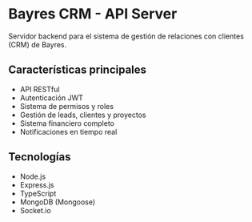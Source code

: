 # Bayres CRM - API Server

Servidor backend para el sistema de gestión de relaciones con clientes (CRM) de Bayres.

## Características principales

- API RESTful
- Autenticación JWT
- Sistema de permisos y roles
- Gestión de leads, clientes y proyectos
- Sistema financiero completo
- Notificaciones en tiempo real

## Tecnologías

- Node.js
- Express.js
- TypeScript
- MongoDB (Mongoose)
- Socket.io
